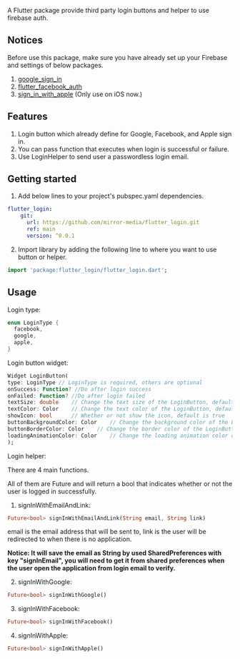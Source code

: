 <!-- 
This README describes the package. If you publish this package to pub.dev,
this README's contents appear on the landing page for your package.

For information about how to write a good package README, see the guide for
[writing package pages](https://dart.dev/guides/libraries/writing-package-pages). 

For general information about developing packages, see the Dart guide for
[creating packages](https://dart.dev/guides/libraries/create-library-packages)
and the Flutter guide for
[developing packages and plugins](https://flutter.dev/developing-packages). 
-->

A Flutter package provide third party login buttons and helper to use firebase auth.
## Notices

Before use this package, make sure you have already set up your Firebase and settings of below packages.
1. [google_sign_in](https://pub.dev/packages/google_sign_in)
2. [flutter_facebook_auth](https://facebook.meedu.app/docs/intro)
3. [sign_in_with_apple](https://pub.dev/packages/sign_in_with_apple) (Only use on iOS now.)

## Features

1. Login button which already define for Google, Facebook, and Apple sign in.
2. You can pass function that executes when login is successful or failure.
3. Use LoginHelper to send user a passwordless login email.

## Getting started

1. Add below lines to your project's pubspec.yaml dependencies.

```yaml
flutter_login:
    git:
      url: https://github.com/mirror-media/flutter_login.git
      ref: main
      version: ^0.0.1
```

2. Import library by adding the following line to where you want to use button or helper.
```dart
import 'package:flutter_login/flutter_login.dart';
```

## Usage 
Login type:
```dart
enum LoginType {
  facebook,
  google,
  apple,
}
```

Login button widget:
```dart
Widget LoginButton(
type: LoginType // LoginType is required, others are optional
onSuccess: Function? //Do after login success
onFailed: Function? //Do after login failed
textSize: double    // Change the text size of the LoginButton, default is 16.0
textColor: Color    // Change the text color of the LoginButton, default is Colors.black
showIcon: bool      // Whether or not show the icon, default is true
buttonBackgroundColor: Color    // Change the background color of the LoginButton, default is Colors.white
buttonBorderColor: Color    // Change the border color of the LoginButton, default is Colors.black
loadingAnimationColor: Color    // Change the loading animation color of the LoginButton, default is Colors.black12
);
```

Login helper:

There are 4 main functions.

All of them are Future and will return a bool that indicates whether or not the user is logged in successfully.

1. signInWithEmailAndLink:
```dart
Future<bool> signInWithEmailAndLink(String email, String link)
```
email is the email address that will be sent to, link is the user will be redirected to when there is no application.

**Notice: It will save the email as String by used SharedPreferences with key "signInEmail", you will need to get it from shared preferences when the user open the application from login email to verify.**

2. signInWithGoogle:
```dart
Future<bool> signInWithGoogle()
```

3. signInWithFacebook:
```dart
Future<bool> signInWithFacebook()
```

4. signInWithApple:
```dart
Future<bool> signInWithApple()
```
